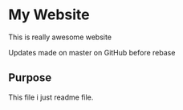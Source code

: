 # My Website

This is really awesome website

Updates made on master on GitHub before rebase

## Purpose

This file i just readme file.


